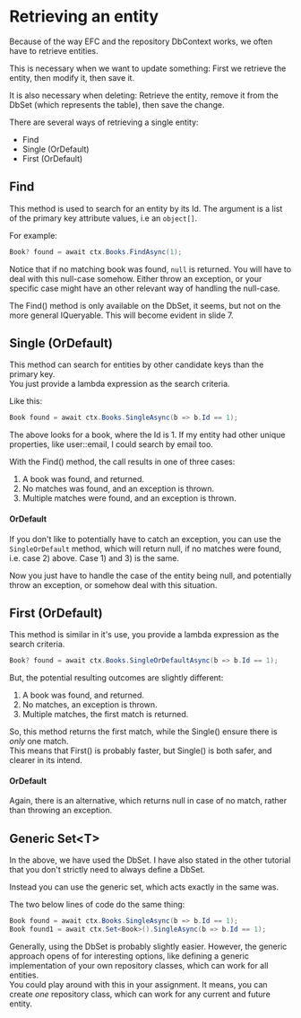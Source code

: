 # Retrieving an entity

Because of the way EFC and the repository DbContext works, we often have to retrieve entities.

This is necessary when we want to update something: First we retrieve the entity, then modify it, then save it.

It is also necessary when deleting: Retrieve the entity, remove it from the DbSet (which represents the table), then save the change.

There are several ways of retrieving a single entity:

* Find
* Single (OrDefault)
* First (OrDefault)

## Find
This method is used to search for an entity by its Id. The argument is a list of the primary key attribute values, i.e an `object[]`.

For example:

```csharp
Book? found = await ctx.Books.FindAsync(1);
```

Notice that if no matching book was found, `null` is returned. You will have to deal with this null-case somehow.
Either throw an exception, or your specific case might have an other relevant way of handling the null-case.

The Find() method is only available on the DbSet, it seems, but not on the more general IQueryable. This will become evident in slide 7.

## Single (OrDefault)
This method can search for entities by other candidate keys than the primary key.\
You just provide a lambda expression as the search criteria.

Like this:

```csharp
Book found = await ctx.Books.SingleAsync(b => b.Id == 1);
```

The above looks for a book, where the Id is 1. If my entity had other unique properties, like user::email, I could search by email too.

With the Find() method, the call results in one of three cases:
1) A book was found, and returned.
2) No matches was found, and an exception is thrown.
3) Multiple matches were found, and an exception is thrown.

#### OrDefault
If you don't like to potentially have to catch an exception, 
you can use the `SingleOrDefault` method,
which will return null, if no matches were found, i.e. case 2) above. Case 1) and 3) is the same.

Now you just have to handle the case of the entity being null, and potentially throw an exception, or somehow deal with this situation.

## First (OrDefault)
This method is similar in it's use, you provide a lambda expression as the search criteria.

```csharp
Book? found = await ctx.Books.SingleOrDefaultAsync(b => b.Id == 1);
```

But, the potential resulting outcomes are slightly different:
1) A book was found, and returned.
2) No matches, an exception is thrown.
3) Multiple matches, the first match is returned.

So, this method returns the first match, while the Single() ensure there is _only_ one match.\
This means that First() is probably faster, but Single() is both safer, and clearer in its intend.

#### OrDefault
Again, there is an alternative, which returns null in case of no match, rather than throwing an exception.

## Generic Set\<T\>
In the above, we have used the DbSet. I have also stated in the other tutorial that you don't strictly need to always define a DbSet.

Instead you can use the generic set, which acts exactly in the same was.

The two below lines of code do the same thing:

```csharp
Book found = await ctx.Books.SingleAsync(b => b.Id == 1);
Book found1 = await ctx.Set<Book>().SingleAsync(b => b.Id == 1);
```

Generally, using the DbSet is probably slightly easier. However, the generic approach opens of for interesting options, like defining a generic implementation of your own repository classes, which can work for all entities.\
You could play around with this in your assignment. It means, you can create _one_ repository class, which can work for any current and future entity.